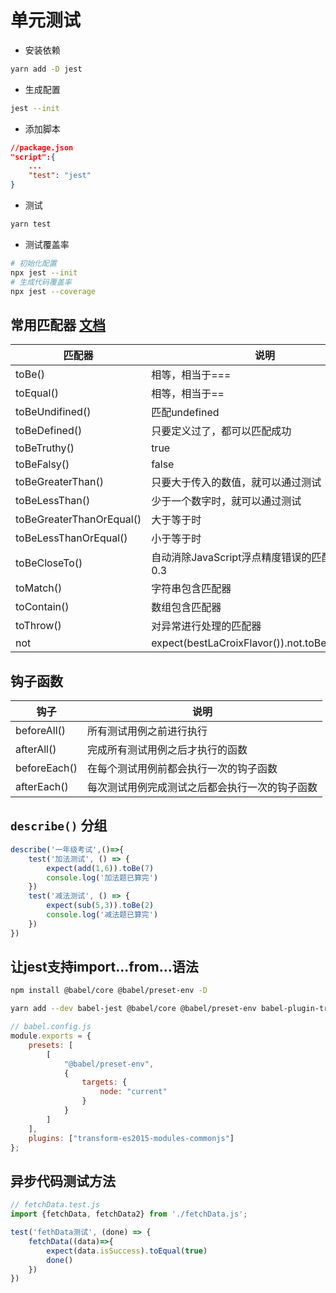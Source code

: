 # 单元测试

+ 安装依赖

```bash
yarn add -D jest
```
+ 生成配置

```bash
jest --init
```

+ 添加脚本

```json
//package.json
"script":{
    ...
    "test": "jest"
}
```

+ 测试

```bash
yarn test
```

+ 测试覆盖率


```bash
# 初始化配置
npx jest --init
# 生成代码覆盖率
npx jest --coverage
```

## 常用匹配器 [文档](https://jestjs.io/docs/expect)
|匹配器|说明|
|---|---|
|toBe()|相等，相当于===|
|toEqual()|相等，相当于==|
|toBeUndifined()|匹配undefined|
|toBeDefined()|只要定义过了，都可以匹配成功|
|toBeTruthy()|true|
|toBeFalsy()|false|
|toBeGreaterThan()|只要大于传入的数值，就可以通过测试|
|toBeLessThan()|少于一个数字时，就可以通过测试|
|toBeGreaterThanOrEqual()|大于等于时|
|toBeLessThanOrEqual()|小于等于时|
|toBeCloseTo()|自动消除JavaScript浮点精度错误的匹配器,比如0.3|
|toMatch()|字符串包含匹配器|
|toContain()|数组包含匹配器|
|toThrow()|对异常进行处理的匹配器|
|not|expect(bestLaCroixFlavor()).not.toBe('coconut')|

## 钩子函数

|钩子|说明|
|---|---|
|beforeAll()| 所有测试用例之前进行执行|
|afterAll()| 完成所有测试用例之后才执行的函数|
|beforeEach()| 在每个测试用例前都会执行一次的钩子函数|
|afterEach() |每次测试用例完成测试之后都会执行一次的钩子函数|

## `describe()` 分组

```js
describe('一年级考试',()=>{
    test('加法测试', () => {
        expect(add(1,6)).toBe(7)
        console.log('加法题已算完')
    })
    test('减法测试', () => {
        expect(sub(5,3)).toBe(2)
        console.log('减法题已算完')
    })
})
```

## 让jest支持import...from...语法

```bash
npm install @babel/core @babel/preset-env -D

yarn add --dev babel-jest @babel/core @babel/preset-env babel-plugin-transform-es2015-modules-commonjs
```

```js
// babel.config.js
module.exports = {
    presets: [
        [
            "@babel/preset-env",
            {
                targets: {
                    node: "current"
                }
            }
        ]
    ],
    plugins: ["transform-es2015-modules-commonjs"]
};

```

## 异步代码测试方法

```js
// fetchData.test.js
import {fetchData, fetchData2} from './fetchData.js';

test('fethData测试', (done) => {
    fetchData((data)=>{
        expect(data.isSuccess).toEqual(true)
        done()
    })
})

```
